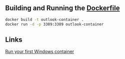 ## Building and Running the [Dockerfile](./Dockerfile)
```sh
docker build -t outlook-container .
docker run -d -p 3389:3389 outlook-container
```

## Links
[Run your first Windows container](https://learn.microsoft.com/en-us/virtualization/windowscontainers/quick-start/run-your-first-container#run-a-windows-container)

